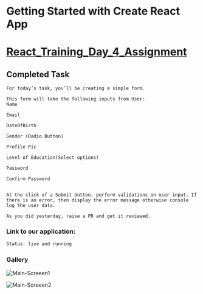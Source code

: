 # Getting Started with Create React App


<!-- ABOUT THE PROJECT -->
# [React_Training_Day_4_Assignment]()

## **Completed Task** 
```
For today’s task, you’ll be creating a simple form.

This form will take the following inputs from User:
Name 

Email

DateOfBirth

Gender (Radio Button)

Profile Pic

Level of Education(Select options)

Password

Confirm Password
 

At the click of a Submit button, perform validations on user input. If there is an error, then display the error message otherwise console log the user data.

As you did yesterday, raise a PR and get it reviewed.
```

### Link to our application:


```sh
Status: live and running
```

### Gallery
![Main-Screeen1](https://github.com/abhishekpatel946/React-Assignment-3/blob/react_assignment_3/src/Assets/demo1.png)

![Main-Screeen2](https://github.com/abhishekpatel946/React-Assignment-3/blob/react_assignment_3/src/Assets/demo2.png)
